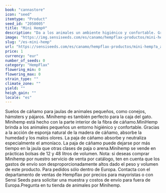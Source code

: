 ```yaml
---
book: "cannastore"
icon: "seed"
itemtype: "Product"
seed_id: "2050005"
title: "Mini Hemp®"
description: "Da a los animales un ambiente higiénico y confortable. Gracias a la acción de la esponja natural de cáñamo, se absorben bien la humedad y olores ¡Cómprala!"
image: "https://img.sensiseeds.com/es/canamo/hempflax-productos/mini-hemp-image.png"
slug: "/es-mini-hemp"
url: "https://sensiseeds.com/es/canamo/hempflax-productos/mini-hemp?a_aid=cannastore"
price: 1
currency: "eur"
number_of_seeds: 0
category: "HempFlax"
flowering_min: 0
flowering_max: 0
strain_type: ""
climate_zone: ""
yield: ""
heigh_gain: ""
locale: "es"
---
```

Suelos de cáñamo para jaulas de animales pequeños, como conejos, hámsters y pájaros. Minihemp es también perfecto para la caja del gato. Minihemp está hecho con la parte interior de la fibra de cáñamo.MiniHemp brinda a los animales pequeños un entorno higiénico y confortable. Gracias a la acción de esponja natural de la madera de cáñamo, absorbe la humedad y los malos olores. La paja de cáñamo absorbe y neutraliza especialmente el amoníaco. La paja de cáñamo puede dejarse por más tiempo en la jaula que otras clases de paja o arena.Minihemp se vende en prácticas bolsas de 12 y 48 litros de volumen. Nota: si deseas comprar Minihemp por nuestro servicio de venta por catálogo, ten en cuenta que los gastos de envío son desproporcionadamente altos dado el peso y volumen de este producto. Para pedidos sólo dentro de Europa. Contacta con el departamento de ventas de Hempflax por precios para mayoristas o con Sensi Seeds para solicitar una muestra y costos de envío para fuera de Europa.Pregunta en tu tienda de animales por Minihemp.
